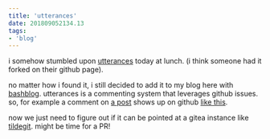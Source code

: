```yaml
---
title: 'utterances'
date: 201809052134.13
tags:
- 'blog'
---
```


i somehow stumbled upon [utterances](https://utteranc.es) today at
lunch. (i think someone had it forked on their github page).

no matter how i found it, i still decided to add it to my blog here with
[bashblog](https://tildegit.org/team/bashblog). utterances is a
commenting system that leverages github issues. so, for example a
comment on [a
post](https://tilde.team/~ben/blog/upsides-of-new-dns-nameservers.html)
shows up on github [like
this](https://github.com/benharri/tilde/issues/1#issuecomment-418732788).

now we just need to figure out if it can be pointed at a gitea instance
like [tildegit](https://tildegit.org). might be time for a PR!

